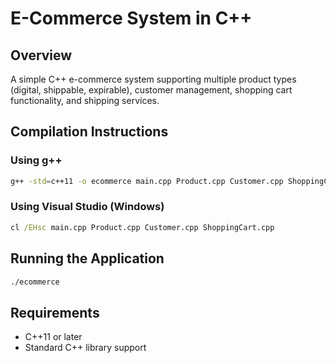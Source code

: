 # E-Commerce System in C++

## Overview
A simple C++ e-commerce system supporting multiple product types (digital, shippable, expirable), customer management, shopping cart functionality, and shipping services.

## Compilation Instructions

### Using g++
```bash
g++ -std=c++11 -o ecommerce main.cpp Product.cpp Customer.cpp ShoppingCart.cpp
```

### Using Visual Studio (Windows)
```cmd
cl /EHsc main.cpp Product.cpp Customer.cpp ShoppingCart.cpp
```

## Running the Application
```bash
./ecommerce
```

## Requirements
- C++11 or later
- Standard C++ library support
